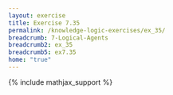 ```yaml
---
layout: exercise
title: Exercise 7.35
permalink: /knowledge-logic-exercises/ex_35/
breadcrumb: 7-Logical-Agents
breadcrumb2: ex_35
breadcrumb5: ex7.35
home: "true"
---
```


{% include mathjax_support %}


